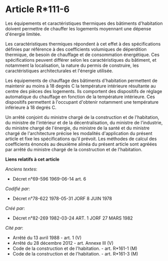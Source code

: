 # Article R*111-6

Les équipements et caractéristiques thermiques des bâtiments d'habitation doivent permettre de chauffer les logements
moyennant une dépense d'énergie limitée.

Les caractéristiques thermiques répondent à cet effet à des spécifications définies par référence à des coefficients
volumiques de déperdition thermique, de besoin de chauffage et de consommation énergétique. Ces spécifications peuvent
différer selon les caractéristiques du bâtiment, et notamment la localisation, la nature du permis de construire, les
caractéristiques architecturales et l'énergie utilisée.

Les équipements de chauffage des bâtiments d'habitation permettent de maintenir au moins à 18 degrés C la température
intérieure résultante au centre des pièces des logements. Ils comportent des dispositifs de réglage automatique du chauffage
en fonction de la température intérieure. Ces dispositifs permettent à l'occupant d'obtenir notamment une température
inférieure à 18 degrés C.

Un arrêté conjoint du ministre chargé de la construction et de l'habitation, du ministre de l'intérieur et de la
décentralisation, du ministre de l'industrie, du ministre chargé de l'énergie, du ministre de la santé et du ministre chargé
de l'architecture précise les modalités d'application du présent article et fixe les spécifications qu'il prévoit. Les
méthodes de calcul des coefficients énoncés au deuxième alinéa du présent article sont agréées par arrêté du ministre chargé
de la construction et de l'habitation.

**Liens relatifs à cet article**

_Anciens textes_:

  - Décret n°69-596 1969-06-14 art. 6

_Codifié par_:

  - Décret n°78-622 1978-05-31 JORF 8 JUIN 1978

_Créé par_:

  - Décret n°82-269 1982-03-24 ART. 1 JORF 27 MARS 1982

_Cité par_:

  - Arrêté du 13 avril 1988 - art. 1 (V)
  - Arrêté du 28 décembre 2012 - art. Annexe III (V)
  - Code de la construction et de l'habitation. - art. R*161-1 (M)
  - Code de la construction et de l'habitation. - art. R*161-3 (M)

